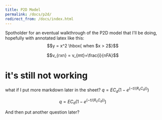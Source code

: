 ```yaml
---
title: P2D Model
permalink: /docs/p2d/
redirect_from: /docs/index.html
---
```


Spotholder for an eventual walkthrough of the P2D model that I'll be doing, hopefully with annotated latex like this: $$y = x^2 \hbox{ when $x > 2$}$$

$$v_{rxn} = v_{mt}=\frac{i}{nFA}$$ 

# it's still not working

what if I put more markdown later in the sheet?
$q = EC_d(1-e^{(-t/(R_sC_d))})$

$$q = EC_d(1-e^{(-t/(R_sC_d))})$$

And then put another question later?